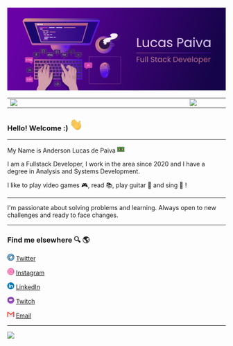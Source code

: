 
![capa github](https://github.com/andersonlucasp/andersonlucasp/blob/main/images/Capa_github.png)  


<center>
  <table>
    <tr>
        <td><img width="400px" align="left" src="https://github-readme-stats.vercel.app/api/top-langs/?username=andersonlucasp&hide=html&layout=compact&theme=buefy" /></td>
        <td><img width="515px" align="left" src="https://github-readme-stats.vercel.app/api?username=andersonlucasp&theme=buefy"/></td>
    </tr>   
  </table>
</center>  

### Hello! Welcome :) <img src="https://github.com/andersonlucasp/andersonlucasp/blob/main/images/Hi.gif" width="30px">

---
My Name is Anderson Lucas de Paiva <img src="https://github.com/andersonlucasp/andersonlucasp/blob/main/images/brazil.png" width="16"></img>

I am a Fullstack Developer, I work in the area since 2020 and I have a degree in Analysis and Systems Development.

I like to play video games 🎮, read  :books:, play guitar :guitar: and sing :microphone: !
 
---

I'm passionate about solving problems and learning. Always open to new challenges and ready to face changes.

---

### Find me elsewhere :mag: 🌎 

<a href="https://twitter.com/luquezaki"><img src="https://github.com/andersonlucasp/andersonlucasp/blob/main/images/twitter.png" width="16"></img></a> [Twitter](https://twitter.com/luquezaki)   

<a href="https://www.instagram.com/luquezaki/"><img src="https://github.com/andersonlucasp/andersonlucasp/blob/main/images/instagram.png" width="16"></img></a> [Instagram](https://www.instagram.com/luquezaki)  

<a href="https://www.linkedin.com/in/andersonlucasp"><img src="https://github.com/andersonlucasp/andersonlucasp/blob/main/images/linkedin.png" width="16"></img></a> [LinkedIn](https://www.linkedin.com/in/andersonlucasp)

<a href="https://www.twitch.tv/luquezaki"><img src="https://github.com/andersonlucasp/andersonlucasp/blob/main/images/twitch.png" width="16"></img></a> [Twitch](https://www.twitch.tv/luquezaki)  

<a href="mailto:andersonlucaspz@gmail.com"><img src="https://github.com/andersonlucasp/andersonlucasp/blob/main/images/gmail.png" width="16"></img></a> [Email](mailto:andersonlucaspz@gmail.com)  

---  

![](https://komarev.com/ghpvc/?username=andersonlucasp&color=blue&style=flat)
